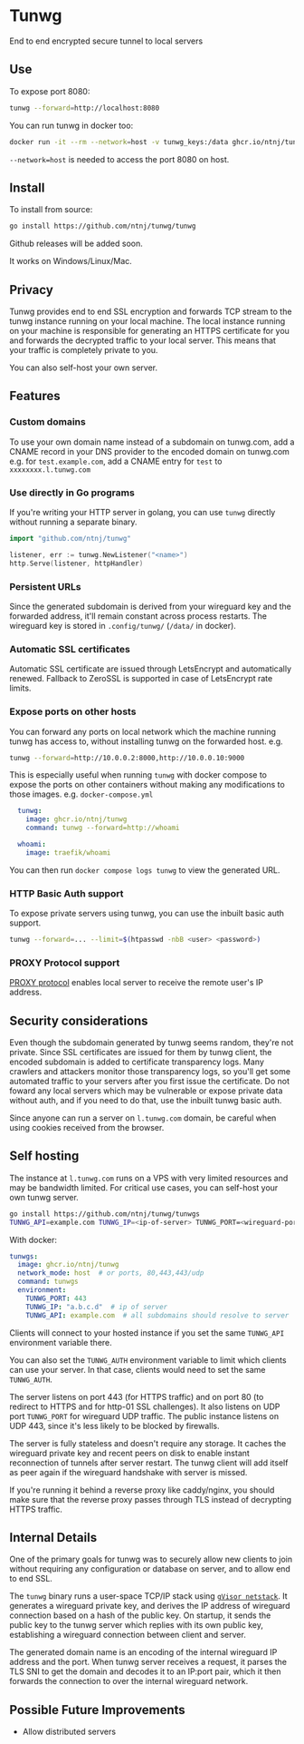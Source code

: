 # Tunwg

End to end encrypted secure tunnel to local servers

## Use

To expose port 8080:

```bash
tunwg --forward=http://localhost:8080
```
You can run tunwg in docker too:
```bash
docker run -it --rm --network=host -v tunwg_keys:/data ghcr.io/ntnj/tunwg tunwg --forward=http://localhost:8080
```
`--network=host` is needed to access the port 8080 on host.

## Install

To install from source:
```bash
go install https://github.com/ntnj/tunwg/tunwg
```
Github releases will be added soon.

It works on Windows/Linux/Mac.

## Privacy

Tunwg provides end to end SSL encryption and forwards TCP stream to the tunwg instance running on your local machine. The local instance running on your machine is responsible for generating an HTTPS certificate for you and forwards the decrypted traffic to your local server. This means that your traffic is completely private to you.

You can also self-host your own server.

## Features

### Custom domains

To use your own domain name instead of a subdomain on tunwg.com, add a CNAME record in your DNS provider to the encoded domain on tunwg.com e.g. for `test.example.com`, add a CNAME entry for `test` to `xxxxxxxx.l.tunwg.com`

### Use directly in Go programs

If you're writing your HTTP server in golang, you can use `tunwg` directly without running a separate binary.

```go
import "github.com/ntnj/tunwg"

listener, err := tunwg.NewListener("<name>")
http.Serve(listener, httpHandler)
```

### Persistent URLs

Since the generated subdomain is derived from your wireguard key and the forwarded address, it'll remain constant across process restarts. The wireguard key is stored in `.config/tunwg/` (`/data/` in docker).

### Automatic SSL certificates

Automatic SSL certificate are issued through LetsEncrypt and automatically renewed. Fallback to ZeroSSL is supported in case of LetsEncrypt rate limits.

### Expose ports on other hosts

You can forward any ports on local network which the machine running tunwg has access to, without installing tunwg on the forwarded host. e.g.

```bash
tunwg --forward=http://10.0.0.2:8000,http://10.0.0.10:9000
```

This is especially useful when running `tunwg` with docker compose to expose the ports on other containers without making any modifications to those images. e.g. `docker-compose.yml`
```docker-compose.yml
  tunwg:
    image: ghcr.io/ntnj/tunwg
    command: tunwg --forward=http://whoami

  whoami:
    image: traefik/whoami
```
You can then run `docker compose logs tunwg` to view the generated URL.

### HTTP Basic Auth support

To expose private servers using tunwg, you can use the inbuilt basic auth support.

```bash
tunwg --forward=... --limit=$(htpasswd -nbB <user> <password>)
```

### PROXY Protocol support

[PROXY protocol](https://www.haproxy.org/download/1.8/doc/proxy-protocol.txt) enables local server to receive the remote user's IP address.

## Security considerations

Even though the subdomain generated by tunwg seems random, they're not private. Since SSL certificates are issued for them by tunwg client, the encoded subdomain is added to certificate transparency logs. Many crawlers and attackers monitor those transparency logs, so you'll get some automated traffic to your servers after you first issue the certificate. Do not foward any local servers which may be vulnerable or expose private data without auth, and if you need to do that, use the inbuilt tunwg basic auth.

Since anyone can run a server on `l.tunwg.com` domain, be careful when using cookies received from the browser.

## Self hosting

The instance at `l.tunwg.com` runs on a VPS with very limited resources and may be bandwidth limited. For critical use cases, you can self-host your own tunwg server.

```bash
go install https://github.com/ntnj/tunwg/tunwgs
TUNWG_API=example.com TUNWG_IP=<ip-of-server> TUNWG_PORT=<wireguard-port> tunwgs
```

With docker:
```docker-compose.yml
tunwgs:
  image: ghcr.io/ntnj/tunwg
  network_mode: host  # or ports, 80,443,443/udp
  command: tunwgs
  environment:
    TUNWG_PORT: 443
    TUNWG_IP: "a.b.c.d"  # ip of server
    TUNWG_API: example.com  # all subdomains should resolve to server
```

Clients will connect to your hosted instance if you set the same `TUNWG_API` environment variable there.

You can also set the `TUNWG_AUTH` environment variable to limit which clients can use your server. In that case, clients would need to set the same `TUNWG_AUTH`.

The server listens on port 443 (for HTTPS traffic) and on port 80 (to redirect to HTTPS and for http-01 SSL challenges). It also listens on UDP port `TUNWG_PORT` for wireguard UDP traffic. The public instance listens on UDP 443, since it's less likely to be blocked by firewalls.

The server is fully stateless and doesn't require any storage. It caches the wireguard private key and recent peers on disk to enable instant reconnection of tunnels after server restart. The tunwg client will add itself as peer again if the wireguard handshake with server is missed.

If you're running it behind a reverse proxy like caddy/nginx, you should make sure that the reverse proxy passes through TLS instead of decrypting HTTPS traffic.

## Internal Details

One of the primary goals for tunwg was to securely allow new clients to join without requiring any configuration or database on server, and to allow end to end SSL.

The `tunwg` binary runs a user-space TCP/IP stack using [`gVisor netstack`](https://gvisor.dev/docs/user_guide/networking/). It generates a wireguard private key, and derives the IP address of wireguard connection based on a hash of the public key. On startup, it sends the public key to the tunwg server which replies with its own public key, establishing a wireguard connection between client and server. 

The generated domain name is an encoding of the internal wireguard IP address and the port. When tunwg server receives a request, it parses the TLS SNI to get the domain and decodes it to an IP:port pair, which it then forwards the connection to over the internal wireguard network.

## Possible Future Improvements

- Allow distributed servers
